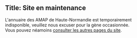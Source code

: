 Title: Site en maintenance
---
<!--
Notre site est actuellement en maintenance, veuillez nous excuser pour la gêne occasionnée.  
En attendant, vous pouvez suivre notre actualité sur [notre page Facebook](https://www.facebook.com/amap.hautenormandie)-->
L\'annuaire des AMAP de Haute-Normandie est temporairement indisponible, veuillez nous excuser pour la gène occasionnée.  
Vous pouvez néamoins [consulter les autres pages du site](http://reseau-amap-hn.com).
